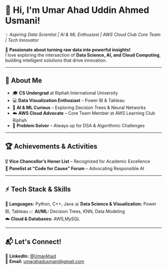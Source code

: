 
# **👋 Hi, I'm Umar Ahad Uddin Ahmed Usmani!**  
💡 *Aspiring Data Scientist | AI & ML Enthusiast | AWS Cloud Club Core Team | Tech Innovator*  

🚀 **Passionate about turning raw data into powerful insights!**  
I love exploring the intersection of **Data Science, AI, and Cloud Computing**, building intelligent solutions that drive innovation.  

---

## 🌟 **About Me**  
- 🎓 **CS Undergrad** at Riphah International University  
- 💻 **Data Visualization Enthusiast** – Power BI & Tableau   
- 🤖 **AI & ML Curious** – Exploring Decision Trees & Neural Networks  
- ☁️ **AWS Cloud Advocate** – Core Team Member at AWS Learning Club Riphah  
- 🎯 **Problem Solver** – Always up for DSA & Algorithmic Challenges  

---

## 🏆 **Achievements & Activities**  
🎖️ **Vice Chancellor’s Honor List** – Recognized for Academic Excellence     
📢 **Panelist at "Code for Cause" Forum** – Advocating Responsible AI  

---

## ⚡ **Tech Stack & Skills**  
🚀 **Languages:** Python, C++, Java
📊 **Data Science & Visualization:** Power BI, Tableau 
📈 **AI/ML:** Decision Trees, KNN, Data Modeling  
☁️ **Cloud & Databases:** AWS,MySQL  


---

## 📬 **Let's Connect!**  
💼 **LinkedIn:** [@UmarAhad](https://www.linkedin.com/in/umar-ahad-uddin-ahmed-usmani-0a9181228/)  
📧 **Email:** [umarahadusmani@gmail.com](#)  

